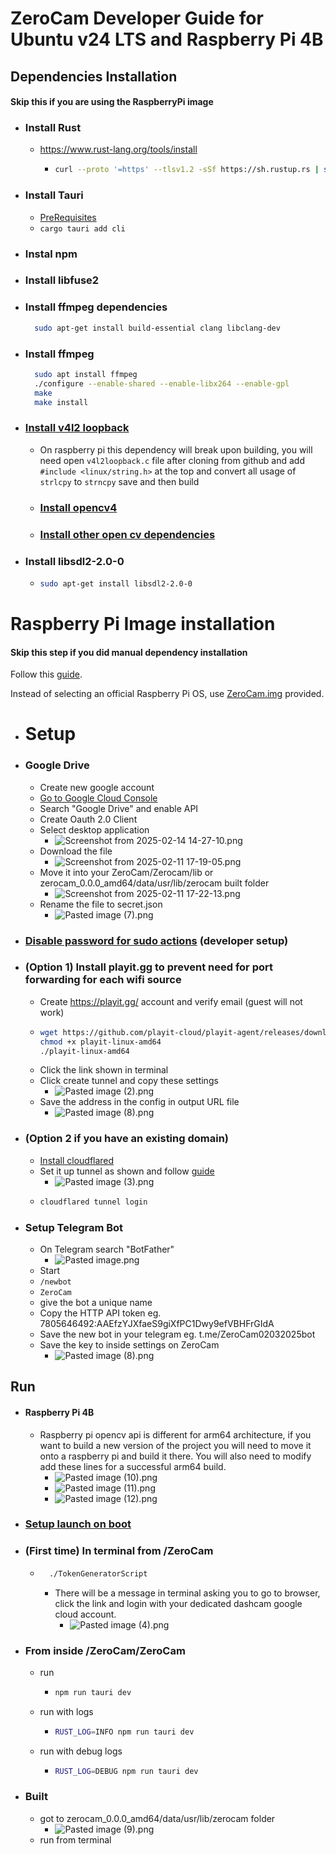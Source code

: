 # ZeroCam Developer Guide for Ubuntu v24 LTS and Raspberry Pi 4B

## Dependencies Installation
#### Skip this if you are using the RaspberryPi image
- ### Install Rust
  - https://www.rust-lang.org/tools/install
    - ```bash 
      curl --proto '=https' --tlsv1.2 -sSf https://sh.rustup.rs | sh
      ```
- ### Install Tauri
  - [PreRequisites](https://tauri.app/start/prerequisites/#linux)
  - ```cargo tauri add cli```
- ### Instal npm
- ### Install libfuse2
- ### Install ffmpeg dependencies
  ```bash 
    sudo apt-get install build-essential clang libclang-dev
  ```
- ### Install ffmpeg
  ```bash 
    sudo apt install ffmpeg
    ./configure --enable-shared --enable-libx264 --enable-gpl
    make
    make install
  ```
- ### [Install v4l2 loopback](https://docs.omnissa.com/bundle/LinuxDesktops-and-Applications-in-HorizonV2306/page/InstalltheV4L2LoopbackDriver.html)
  - On raspberry pi this dependency will break upon building, you will need open `v4l2loopback.c` file 
    after cloning from github and add `#include <linux/string.h>` at the top and convert all usage 
    of `strlcpy` to `strncpy` save and then build
  - ### [Install opencv4](https://docs.opencv.org/4.x/d7/d9f/tutorial_linux_install.html)
  - ### [Install other open cv dependencies](https://github.com/twistedfall/opencv-rust/blob/master/INSTALL.md)

- ### Install libsdl2-2.0-0
  - ```bash
    sudo apt-get install libsdl2-2.0-0
    ```
    
# Raspberry Pi Image installation
#### Skip this step if you did manual dependency installation
Follow this [guide](https://www.raspberrypi.com/documentation/computers/getting-started.html).

Instead of selecting an official Raspberry Pi OS, use [ZeroCam.img](https://drive.google.com/file/d/1BIejUz5ZD8Vhm-GXycodxOA2WPyHpwxg/view?usp=drive_link) provided.

- # Setup
- ### Google Drive
  - Create new google account
  - [Go to Google Cloud Console](https://console.cloud.google.com/welcome/new)
  - Search "Google Drive" and enable API
  - Create Oauth 2.0 Client
  - Select desktop application
      - ![Screenshot from 2025-02-14 14-27-10.png](DocsResources/Screenshot%20from%202025-02-14%2014-27-10.png)
  - Download the file
      - ![Screenshot from 2025-02-11 17-19-05.png](DocsResources/Screenshot%20from%202025-02-11%2017-19-05.png)
  - Move it into your ZeroCam/Zerocam/lib or zerocam_0.0.0_amd64/data/usr/lib/zerocam built folder
      - ![Screenshot from 2025-02-11 17-22-13.png](DocsResources/Screenshot%20from%202025-02-11%2017-22-13.png)
  - Rename the file to secret.json
      - ![Pasted image (7).png](DocsResources/Pasted%20image%20%287%29.png)
  
- ### [Disable password for sudo actions](https://askubuntu.com/questions/147241/execute-sudo-without-password) (developer setup)
- ### (Option 1) Install playit.gg to prevent need for port forwarding for each wifi source
  - Create https://playit.gg/ account and verify email (guest will not work)
  - ```bash
    wget https://github.com/playit-cloud/playit-agent/releases/download/v0.15.0/playit-linux-amd64
    chmod +x playit-linux-amd64
    ./playit-linux-amd64
    ```
  - Click the link shown in terminal
  - Click create tunnel and copy these settings
    - ![Pasted image (2).png](DocsResources/Pasted%20image%20%282%29.png)
  - Save the address in the config in output URL file
    - ![Pasted image (8).png](DocsResources/Pasted%20image%20%288%29.png)
- ### (Option 2 if you have an existing domain)
  - [Install cloudflared](https://pkg.cloudflare.com/index.html)
  - Set it up tunnel as shown and follow [guide](https://developers.cloudflare.com/cloudflare-one/connections/connect-networks/get-started/create-remote-tunnel/)
      - ![Pasted image (3).png](DocsResources/Pasted%20image%20%283%29.png)
  - ```bash 
    cloudflared tunnel login
    ```
- ### Setup Telegram Bot
  - On Telegram search "BotFather"
    - ![Pasted image.png](DocsResources/Pasted%20image.png)
  - Start
  - ```/newbot```
  - ```ZeroCam```
  - give the bot a unique name
  - Copy the HTTP API token eg. 7805646492:AAEfzYJXfaeS9giXfPC1Dwy9efVBHFrGIdA
  - Save the new bot in your telegram eg. t.me/ZeroCam02032025bot
  - Save the key to inside settings on ZeroCam
    - ![Pasted image (8).png](DocsResources/Pasted%20image%20%288%29.png)
    
## Run

- #### Raspberry Pi 4B
  - Raspberry pi opencv api is different for arm64 architecture, if you want to build a new version of the project
    you will need to move it onto a raspberry pi and build it there. You will also need to modify add these lines for a 
    successful arm64 build.
    - ![Pasted image (10).png](DocsResources/Pasted%20image%20%2810%29.png)
    - ![Pasted image (11).png](DocsResources/Pasted%20image%20%2811%29.png)
    - ![Pasted image (12).png](DocsResources/Pasted%20image%20%2812%29.png)

- ### [Setup launch on boot](https://www.dexterindustries.com/howto/run-a-program-on-your-raspberry-pi-at-startup/)

- ### (First time) In terminal from /ZeroCam
  - ```bash 
      ./TokenGeneratorScript
    ```
    - There will be a message in terminal asking you to go to browser,
      click the link and login with your dedicated dashcam google cloud account.
      - ![Pasted image (4).png](DocsResources/Pasted%20image%20%284%29.png)
  
- ### From inside /ZeroCam/ZeroCam
  - run 
    - ```bash
      npm run tauri dev
      ```
  - run with logs 
    - ```bash
      RUST_LOG=INFO npm run tauri dev
      ```
  - run with debug logs
    - ```bash
      RUST_LOG=DEBUG npm run tauri dev
      ```
      
- ### Built
  - got to zerocam_0.0.0_amd64/data/usr/lib/zerocam folder
    - ![Pasted image (9).png](DocsResources/Pasted%20image%20%289%29.png)
  - run from terminal